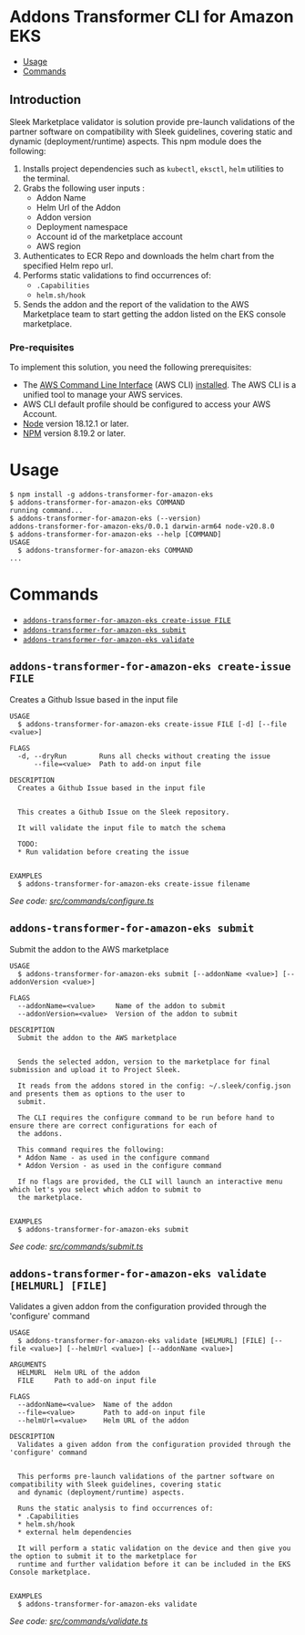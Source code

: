 Addons Transformer CLI for Amazon EKS
=====================================

<!-- toc -->
* [Usage](#usage)
* [Commands](#commands)
<!-- tocstop -->

## Introduction

Sleek Marketplace validator is solution provide pre-launch validations of the partner software on compatibility with Sleek guidelines, covering static and dynamic (deployment/runtime) aspects. This npm module does the following:

1. Installs project dependencies such as `kubectl`, `eksctl`, `helm` utilities to the terminal.
2. Grabs the following user inputs :
    - Addon Name
    - Helm Url of the Addon
    - Addon version
    - Deployment namespace
    - Account id of the marketplace account
    - AWS region
3. Authenticates to ECR Repo and downloads the helm chart from the specified Helm repo url.
4. Performs static validations to find occurrences of:
    - `.Capabilities`
    - `helm.sh/hook`
5. Sends the addon and the report of the validation to the AWS Marketplace team to start getting the addon listed on the
  EKS console marketplace.


### Pre-requisites
To implement this solution, you need the following prerequisites:

* The [AWS Command Line Interface](http://aws.amazon.com/cli) (AWS CLI) [installed](https://docs.aws.amazon.com/cli/latest/userguide/cli-chap-install.html). The AWS CLI is a unified tool to manage your AWS services.
* AWS CLI default profile should be configured to access your AWS Account.
* [Node](https://nodejs.org/en/download/current/) version 18.12.1 or later.
* [NPM](https://docs.npmjs.com/downloading-and-installing-node-js-and-npm) version 8.19.2 or later.


# Usage
<!-- usage -->
```sh-session
$ npm install -g addons-transformer-for-amazon-eks
$ addons-transformer-for-amazon-eks COMMAND
running command...
$ addons-transformer-for-amazon-eks (--version)
addons-transformer-for-amazon-eks/0.0.1 darwin-arm64 node-v20.8.0
$ addons-transformer-for-amazon-eks --help [COMMAND]
USAGE
  $ addons-transformer-for-amazon-eks COMMAND
...
```
<!-- usagestop -->
# Commands
<!-- commands -->
* [`addons-transformer-for-amazon-eks create-issue FILE`](#addons-transformer-for-amazon-eks-create-issue-file)
* [`addons-transformer-for-amazon-eks submit`](#addons-transformer-for-amazon-eks-submit)
* [`addons-transformer-for-amazon-eks validate`](#addons-transformer-for-amazon-eks-validate)

## `addons-transformer-for-amazon-eks create-issue FILE`

Creates a Github Issue based in the input file

```
USAGE
  $ addons-transformer-for-amazon-eks create-issue FILE [-d] [--file <value>]

FLAGS
  -d, --dryRun        Runs all checks without creating the issue
      --file=<value>  Path to add-on input file

DESCRIPTION
  Creates a Github Issue based in the input file


  This creates a Github Issue on the Sleek repository.

  It will validate the input file to match the schema

  TODO:
  * Run validation before creating the issue


EXAMPLES
  $ addons-transformer-for-amazon-eks create-issue filename
```

_See code: [src/commands/configure.ts](https://github.com/aws-samples/addons-transformer-for-amazon-eks/blob/v0.0.1/src/commands/create-issue.ts)_

## `addons-transformer-for-amazon-eks submit`

Submit the addon to the AWS marketplace

```
USAGE
  $ addons-transformer-for-amazon-eks submit [--addonName <value>] [--addonVersion <value>]

FLAGS
  --addonName=<value>     Name of the addon to submit
  --addonVersion=<value>  Version of the addon to submit

DESCRIPTION
  Submit the addon to the AWS marketplace


  Sends the selected addon, version to the marketplace for final submission and upload it to Project Sleek.

  It reads from the addons stored in the config: ~/.sleek/config.json and presents them as options to the user to
  submit.

  The CLI requires the configure command to be run before hand to ensure there are correct configurations for each of
  the addons.

  This command requires the following:
  * Addon Name - as used in the configure command
  * Addon Version - as used in the configure command

  If no flags are provided, the CLI will launch an interactive menu which let's you select which addon to submit to
  the marketplace.


EXAMPLES
  $ addons-transformer-for-amazon-eks submit
```

_See code: [src/commands/submit.ts](https://github.com/aws-samples/addons-transformer-for-amazon-eks/blob/v0.0.1/src/commands/submit.ts)_

## `addons-transformer-for-amazon-eks validate [HELMURL] [FILE]`

Validates a given addon from the configuration provided through the 'configure' command

```
USAGE
  $ addons-transformer-for-amazon-eks validate [HELMURL] [FILE] [--file <value>] [--helmUrl <value>] [--addonName <value>]

ARGUMENTS
  HELMURL  Helm URL of the addon
  FILE     Path to add-on input file

FLAGS
  --addonName=<value>  Name of the addon
  --file=<value>       Path to add-on input file
  --helmUrl=<value>    Helm URL of the addon

DESCRIPTION
  Validates a given addon from the configuration provided through the 'configure' command


  This performs pre-launch validations of the partner software on compatibility with Sleek guidelines, covering static
  and dynamic (deployment/runtime) aspects.

  Runs the static analysis to find occurrences of:
  * .Capabilities
  * helm.sh/hook
  * external helm dependencies

  It will perform a static validation on the device and then give you the option to submit it to the marketplace for
  runtime and further validation before it can be included in the EKS Console marketplace.


EXAMPLES
  $ addons-transformer-for-amazon-eks validate
```

_See code: [src/commands/validate.ts](https://github.com/aws-samples/addons-transformer-for-amazon-eks/blob/v0.0.1/src/commands/validate.ts)_
<!-- commandsstop -->
